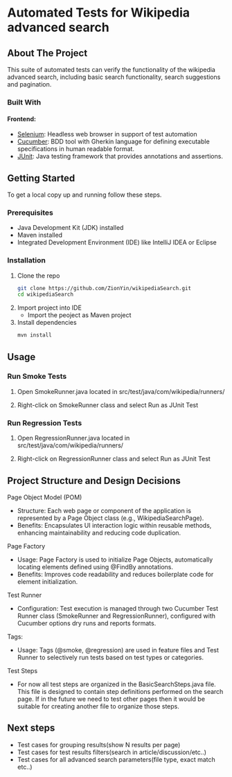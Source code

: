 

# Automated Tests for Wikipedia advanced search


## About The Project

This suite of automated tests can verify the functionality of the wikipedia advanced search, including basic search functionality, search suggestions and pagination.


### Built With

#### Frontend:

- [Selenium](https://www.selenium.dev/): Headless web browser in support of test automation
- [Cucumber](https://cucumber.io/): BDD tool with Gherkin language for defining executable specifications in human readable format.
- [JUnit](https://junit.org/junit5/): Java testing framework that provides annotations and assertions.


## Getting Started

To get a local copy up and running follow these steps.

### Prerequisites

- Java Development Kit (JDK) installed
- Maven installed
- Integrated Development Environment (IDE) like IntelliJ IDEA or Eclipse

### Installation

1. Clone the repo
   ```sh
   git clone https://github.com/ZionYin/wikipediaSearch.git
   cd wikipediaSearch
   ```
2. Import project into IDE
   - Import the peoject as Maven project
3. Install dependencies
   ```sh
   mvn install
   ```


## Usage

### Run Smoke Tests
1. Open SmokeRunner.java located in src/test/java/com/wikipedia/runners/

2. Right-click on SmokeRunner class and select Run as JUnit Test

### Run Regression Tests
1. Open RegressionRunner.java located in src/test/java/com/wikipedia/runners/

2. Right-click on RegressionRunner class and select Run as JUnit Test

## Project Structure and Design Decisions
Page Object Model (POM)

- Structure: Each web page or component of the application is represented by a Page Object class (e.g., WikipediaSearchPage).
- Benefits: Encapsulates UI interaction logic within reusable methods, enhancing maintainability and reducing code duplication.

Page Factory

- Usage: Page Factory is used to initialize Page Objects, automatically locating elements defined using @FindBy annotations.
- Benefits: Improves code readability and reduces boilerplate code for element initialization.

Test Runner

- Configuration: Test execution is managed through two Cucumber Test Runner class (SmokeRunner and RegressionRunner), configured with Cucumber options dry runs and reports formats.

Tags: 
- Usage: Tags (@smoke, @regression) are used in feature files and Test Runner to selectively run tests based on test types or categories.

Test Steps
- For now all test steps are organized in the BasicSearchSteps.java file. This file is designed to contain step definitions performed on the search page. If in the future we need to test other pages then it would be suitable for creating another file to organize those steps.


## Next steps
- Test cases for grouping results(show N results per page)
- Test cases for test results filters(search in article/discussion/etc..)
- Test cases for all advanced search parameters(file type, exact match etc..)



